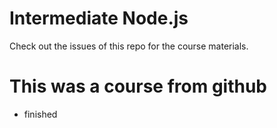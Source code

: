 # Intermediate Node.js

Check out the issues of this repo for the course materials.

# This was a course from github
- finished